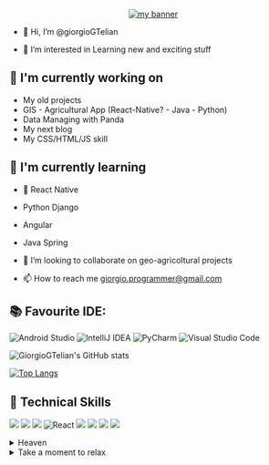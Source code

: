 <p align="center">
  <a href="https://agrotecnica.altervista.org/" target="_blank" rel="noreferrer"><img src="https://agrotecnica.altervista.org/wp-content/uploads/2022/11/Screenshot-2022-11-16-214822.png" alt="my banner"></a>
</p>



- 👋 Hi, I’m @giorgioGTelian 

- 👀 I’m interested in Learning new and exciting stuff

## 🔭 I'm currently working on

- My old projects
- GIS - Agricultural App (React-Native? - Java - Python)
- Data Managing with Panda
- My next blog
- My CSS/HTML/JS skill

## 🌱 I'm currently learning

- 📱 React Native
- Python Django
- Angular
- Java Spring   

- 💞️ I’m looking to collaborate on geo-agricoltural projects
 
- 📫 How to reach me giorgio.programmer@gmail.com

## 📚 Favourite IDE: 

![Android Studio](https://img.shields.io/badge/Android%20Studio-3DDC84.svg?style=for-the-badge&logo=android-studio&logoColor=white)
![IntelliJ IDEA](https://img.shields.io/badge/IntelliJIDEA-000000.svg?style=for-the-badge&logo=intellij-idea&logoColor=white)
![PyCharm](https://img.shields.io/badge/pycharm-143?style=for-the-badge&logo=pycharm&logoColor=black&color=black&labelColor=green)
![Visual Studio Code](https://img.shields.io/badge/Visual%20Studio%20Code-0078d7.svg?style=for-the-badge&logo=visual-studio-code&logoColor=white)

![GiorgioGTelian's GitHub stats](https://github-readme-stats.vercel.app/api?username=giorgioGTelian&show_icons=true&theme=radical)

[![Top Langs](https://github-readme-stats.vercel.app/api/top-langs/?username=giorgioGTelian&layout=compact)](https://github.com/giorgioGTelian/github-readme-stats)

## 💼 Technical Skills

![](https://img.shields.io/badge/Code-React-informational?style=flat&logo=react&color=61DAFB)
![](https://img.shields.io/badge/Code-Redux-informational?style=flat&logo=Redux&color=764ABC)
![](https://img.shields.io/badge/Code-JavaScript-informational?style=flat&logo=JavaScript&color=F7DF1E)
![React](https://img.shields.io/badge/react-%2320232a.svg?style=for-the-badge&logo=react&logoColor=%2361DAFB)
![](https://img.shields.io/badge/Code-Ruby_on_Rails-informational?style=flat&logo=Ruby-On-Rails&color=CC0000)
![](https://img.shields.io/badge/Code-HTML5-informational?style=flat&logo=HTML5&color=E34F26)
![](https://img.shields.io/badge/Code-PostgreSQL-informational?style=flat&logo=PostgreSQL&color=336791)
![](https://img.shields.io/badge/Code-SQLite-informational?style=flat&logo=SQLite&color=003B57)


<details><summary>Heaven</summary>
<p>

![Sit back and relax](https://agrotecnica.altervista.org/wp-content/uploads/2022/03/Opera-darte-scaled.jpeg)

</p>
</details>

<details><summary>Take a moment to relax</summary>
<p>

![Sit back and relax](https://agrotecnica.altervista.org/wp-content/uploads/2018/07/6129654-rainy-day-images.gif)
 
  
</p>
</details>
<!---
giorgioGTelian/giorgioGTelian is a ✨ special ✨ repository because its `README.md` (this file) appears on your GitHub profile.
You can click the Preview link to take a look at your changes.
--->



